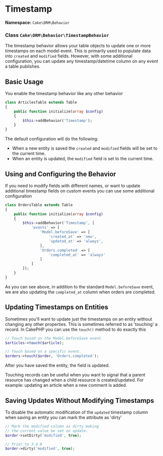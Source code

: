 # Timestamp

**Namespace:** `Cake\ORM\Behavior`

### Class `Cake\ORM\Behavior\TimestampBehavior`

The timestamp behavior allows your table objects to update one or more
timestamps on each model event. This is primarily used to populate data into
`created` and `modified` fields. However, with some additional
configuration, you can update any timestamp/datetime column on any event a table
publishes.

## Basic Usage

You enable the timestamp behavior like any other behavior

```php
class ArticlesTable extends Table
{
    public function initialize(array $config)
    {
        $this->addBehavior('Timestamp');
    }
}

```

The default configuration will do the following:

- When a new entity is saved the `created` and `modified` fields will be set
  to the current time.
- When an entity is updated, the `modified` field is set to the current time.

## Using and Configuring the Behavior

If you need to modify fields with different names, or want to update additional
timestamp fields on custom events you can use some additional configuration

```php
class OrdersTable extends Table
{
    public function initialize(array $config)
    {
        $this->addBehavior('Timestamp', [
            'events' => [
                'Model.beforeSave' => [
                    'created_at' => 'new',
                    'updated_at' => 'always',
                ],
                'Orders.completed' => [
                    'completed_at' => 'always'
                ]
            ]
        ]);
    }
}

```

As you can see above, in addition to the standard `Model.beforeSave` event, we
are also updating the `completed_at` column when orders are completed.

## Updating Timestamps on Entities

Sometimes you'll want to update just the timestamps on an entity without
changing any other properties. This is sometimes referred to as 'touching'
a record. In CakePHP you can use the `touch()` method to do exactly this

```php
// Touch based on the Model.beforeSave event.
$articles->touch($article);

// Touch based on a specific event.
$orders->touch($order, 'Orders.completed');

```

After you have saved the entity, the field is updated.

Touching records can be useful when you want to signal that a parent resource
has changed when a child resource is created/updated. For example: updating an
article when a new comment is added.

## Saving Updates Without Modifying Timestamps

To disable the automatic modification of the `updated` timestamp column when
saving an entity you can mark the attribute as 'dirty'

```php
// Mark the modified column as dirty making
// the current value be set on update.
$order->setDirty('modified', true);

// Prior to 3.4.0
$order->dirty('modified', true);

```